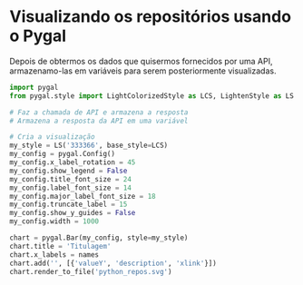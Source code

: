 # Visualizando os repositórios usando o Pygal

Depois de obtermos os dados que quisermos fornecidos por uma API, armazenamo-las em variáveis para serem posteriormente visualizadas. 

```python
import pygal
from pygal.style import LightColorizedStyle as LCS, LightenStyle as LS

# Faz a chamada de API e armazena a resposta
# Armazena a resposta da API em uma variável

# Cria a visualização
my_style = LS('333366', base_style=LCS)
my_config = pygal.Config()
my_config.x_label_rotation = 45 
my_config.show_legend = False
my_config.title_font_size = 24
my_config.label_font_size = 14
my_config.major_label_font_size = 18
my_config.truncate_label = 15
my_config.show_y_guides = False
my_config.width = 1000

chart = pygal.Bar(my_config, style=my_style)
chart.title = 'Titulagem'
chart.x_labels = names
chart.add('', [{'valueY', 'description', 'xlink'}])
chart.render_to_file('python_repos.svg')
```